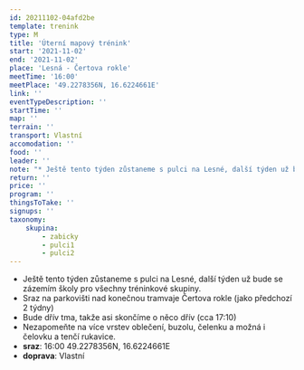 ```yaml
---
id: 20211102-04afd2be
template: trenink
type: M
title: 'Úterní mapový trénink'
start: '2021-11-02'
end: '2021-11-02'
place: 'Lesná - Čertova rokle'
meetTime: '16:00'
meetPlace: '49.2278356N, 16.6224661E'
link: ''
eventTypeDescription: ''
startTime: ''
map: ''
terrain: ''
transport: Vlastní
accomodation: ''
food: ''
leader: ''
note: "* Ještě tento týden zůstaneme s pulci na Lesné, další týden už bude se zázemím školy pro všechny tréninkové skupiny. \n* Sraz na parkovišti nad konečnou tramvaje Čertova rokle (jako předchozí 2 týdny)\n* Bude dřív tma, takže asi skončíme o něco dřív (cca 17:10)\n* Nezapomeňte na více vrstev oblečení, buzolu, čelenku a možná i čelovku a tenčí rukavice."
return: ''
price: ''
program: ''
thingsToTake: ''
signups: ''
taxonomy:
    skupina:
        - zabicky
        - pulci1
        - pulci2
---
```


* Ještě tento týden zůstaneme s pulci na Lesné, další týden už bude se zázemím školy pro všechny tréninkové skupiny. 
* Sraz na parkovišti nad konečnou tramvaje Čertova rokle (jako předchozí 2 týdny)
* Bude dřív tma, takže asi skončíme o něco dřív (cca 17:10)
* Nezapomeňte na více vrstev oblečení, buzolu, čelenku a možná i čelovku a tenčí rukavice.
* **sraz**: 16:00 49.2278356N, 16.6224661E
* **doprava**: Vlastní
